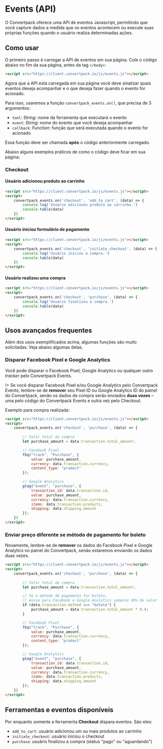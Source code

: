 # Events (API)

O Convertpack oferece uma API de eventos Javascript, permitindo que você capture dados
a medida que os eventos acontecem ou execute suas próprias funções quando o usuário
realiza determinadas ações.

## Como usar

O primeiro passo é carregar a API de eventos em sua página. Cole o código abaixo no
fim da sua página, antes da tag `</body>`:

```html
<script src="https://client.convertpack.io/js/events.js"></script>
```

Agora que a API está carregada em sua página você deve sinalizar quais eventos deseja
acompanhar e o que deseja fazer quando o evento for acionado.

Para isso, usaremos a função `convertpack_events.on()`, que precisa de 3 argumentos:

- `tool`: _String:_ nome da ferramenta que executará o evento
- `event`: _String:_ nome do evento que você deseja acompanhar
- `callback`: _Function:_ função que será executada quando o evento for acionado

Essa função deve ser chamada **após** o código anteriormente carregado.

Abaixo alguns exemplos práticos de como o código deve ficar em sua página:

### Checkout

#### Usuário adicionou produto ao carrinho
```html
<script src="https://client.convertpack.io/js/events.js"></script>
<script>
    convertpack_events.on('checkout', 'add_to_cart', (data) => {
        console.log('Usuário adicionou produto ao carrinho.')
        console.table(data)
    })
</script>
```

#### Usuário iniciou formulário de pagamento
```html
<script src="https://client.convertpack.io/js/events.js"></script>
<script>
    convertpack_events.on('checkout', 'initiate_checkout', (data) => {
        console.log('Usuário iniciou a compra.')
        console.table(data)
    })
</script>
```

#### Usuário realizou uma compra
```html
<script src="https://client.convertpack.io/js/events.js"></script>
<script>
    convertpack_events.on('checkout', 'purchase', (data) => {
        console.log('Usuário finalizou a compra.')
        console.table(data)
    })
</script>
```

## Usos avançados frequentes

Além dos usos exemplificados acima, algumas funções são muito solicitadas.
Veja abaixo algumas delas.

### Disparar Facebook Pixel e Google Analytics

Você pode disparar o Facebook Pixel, Google Analytics ou qualquer outro _tracker_ 
pelo Convertpack Events.

!> Se você disparar Facebook Pixel e/ou Google Analytics pelo Convertpack Events, lembre-se de **remover** seu Pixel ID ou Google Analytics ID do painel do Convertpack, senão os dados de compra serão enviados **duas vezes** – uma pelo código do Convertpack Events e outra vez pelo Checkout.

Exemplo para compra realizada:

```html
<script src="https://client.convertpack.io/js/events.js"></script>
<script>
    convertpack_events.on('checkout', 'purchase', (data) => {
        
        // Valor total da compra
        let purchase_amount = data.transaction.total_amount;

        // Facebook Pixel
        fbq("track", "Purchase", {
            value: purchase_amount,
            currency: data.transaction.currency,
            content_type: "product"
        });

        // Google Analytics
        gtag("event", "purchase", {
            transaction_id: data.transaction.id,
            value: purchase_amount,
            currency: data.transaction.currency,
            items: data.transaction.products,
            shipping: data.shipping.amount
        });
    })
</script>
```


### Enviar preço diferente se método de pagamento for boleto

Novamente, lembre-se de **remover** os dados do Facebook Pixel e Google Analytics 
no painel do Convertpack, senão estaremos enviando os dados duas vezes.

```html
<script src="https://client.convertpack.io/js/events.js"></script>
<script>
    convertpack_events.on('checkout', 'purchase', (data) => {
        
        // Valor total da compra
        let purchase_amount = data.transaction.total_amount;

        // Se o método de pagamento for boleto,
        // envie para Facebook e Google Analytics somente 40% do valor total
        if (data.transaction.method === "boleto") {
            purchase_amount = data.transaction.total_amount * 0.4;
        }

        // Facebook Pixel
        fbq("track", "Purchase", {
            value: purchase_amount,
            currency: data.transaction.currency,
            content_type: "product"
        });

        // Google Analytics
        gtag("event", "purchase", {
            transaction_id: data.transaction.id,
            value: purchase_amount,
            currency: data.transaction.currency,
            items: data.transaction.products,
            shipping: data.shipping.amount
        });
    })
</script>
```

## Ferramentas e eventos disponíveis

Por enquanto somente a ferramenta **Checkout** dispara eventos. São eles:

- `add_to_cart`: usuário adicionou um ou mais produtos ao carrinho
- `initiate_checkout`: usuário iniciou o checkout
- `purchase`: usuário finalizou a compra (status "pago" ou "aguardando")
